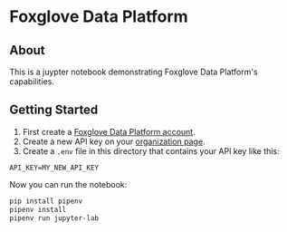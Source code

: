 # Foxglove Data Platform

## About

This is a juypter notebook demonstrating Foxglove Data Platform's capabilities.

## Getting Started

1. First create a [Foxglove Data Platform account](https://console.foxglove.dev).
2. Create a new API key on your [organization page](https://console.foxglove.dev/organization).
3. Create a `.env` file in this directory that contains your API key like this:

```
API_KEY=MY_NEW_API_KEY
```

Now you can run the notebook:

```bash
pip install pipenv
pipenv install
pipenv run jupyter-lab
```
